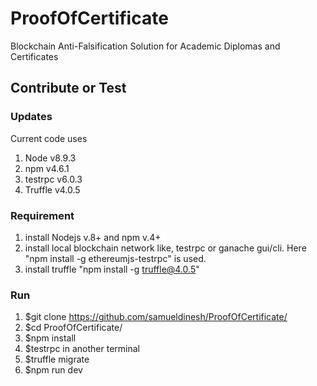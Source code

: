 # ProofOfCertificate
Blockchain Anti-Falsification Solution for Academic Diplomas and Certificates

## Contribute or Test

  ### Updates
  Current code uses 
  1. Node v8.9.3
  2. npm v4.6.1
  3. testrpc v6.0.3
  4. Truffle v4.0.5

  ### Requirement
   1. install Nodejs v.8+ and npm v.4+
   2. install local blockchain network like, testrpc or ganache gui/cli. Here "npm install -g ethereumjs-testrpc" is used.
   3. install truffle "npm install -g truffle@4.0.5"

  ### Run 
  1. $git clone https://github.com/samueldinesh/ProofOfCertificate/
  2. $cd ProofOfCertificate/
  3. $npm install
  4. $testrpc in another terminal
  5. $truffle migrate
  6. $npm run dev
